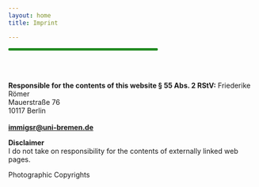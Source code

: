```yaml
---
layout: home
title: Imprint

---
```

<hr width="60%" style="height: 5px; background-color: #228b22; border-radius: 2px;" align="center">
<br><br>


**Responsible for the contents of this website § 55 Abs. 2 RStV:** 
Friederike Römer <br>
Mauerstraße 76<br>
10117 Berlin<br>
<br>
**immigsr@uni-bremen.de**

**Disclaimer**<br>
I do not take on responsibility for the contents of externally linked web pages.

Photographic Copyrights
<br><br>

